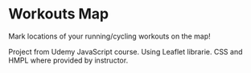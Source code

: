 # Workouts Map

Mark locations of your running/cycling workouts on the map!


Project from Udemy JavaScript course.
Using Leaflet librarie. 
CSS and HMPL where provided by instructor.
